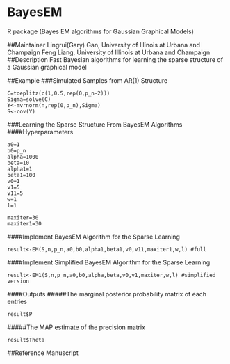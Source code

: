 # BayesEM
R package (Bayes EM algorithms for Gaussian Graphical Models)

##Maintainer
Lingrui(Gary) Gan, University of Illinois at Urbana and Champaign
Feng Liang, University of Illinois at Urbana and Champaign
##Description
Fast Bayesian algorithms for learning the sparse structure of a Gaussian graphical model

##Example
###Simulated Samples from AR(1) Structure
```{r}
C=toeplitz(c(1,0.5,rep(0,p_n-2)))
Sigma=solve(C)
Y<-mvrnorm(n,rep(0,p_n),Sigma)
S<-cov(Y) 
```

###Learning the Sparse Structure From BayesEM Algorithms
####Hyperparameters
```{r}
a0=1
b0=p_n
alpha=1000
beta=10
alpha1=1
beta1=100
v0=1
v1=5
v11=5
w=1
l=1

maxiter=30
maxiter1=30
```
####Implement BayesEM Algorithm for the Sparse Learning
```{r}
result<-EM(S,n,p_n,a0,b0,alpha1,beta1,v0,v11,maxiter1,w,l) #full
```

####Implement Simplified BayesEM Algorithm for the Sparse Learning
```{r}
result<-EM1(S,n,p_n,a0,b0,alpha,beta,v0,v1,maxiter,w,l) #simplified version
```

####Outputs 
#####The marginal posterior probability matrix of each entries
```{r}
result$P
```
#####The MAP estimate of the precision matrix 
```{r}
result$Theta
```
##Reference
Manuscript  

